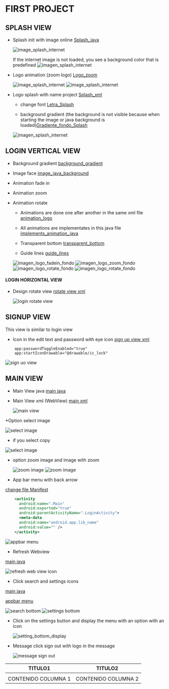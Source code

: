# FIRST PROJECT

## SPLASH VIEW
 * Splash init with image online [Splash_java](https://github.com/AlmuFerCar/First/blob/master/app/src/main/java/com/afernandezcar/first/Splash.java)


   ![image_splash_internet](img/splash_con_carga_imagen.png)


   If the internet image is not loaded, you see a background color that is predefined
      ![imagen_splash_internet](img/splash_sin_carga_imagen.png)


 * Logo animation (zoom logo) [Logo_zoom](https://github.com/AlmuFerCar/First/blob/master/app/src/main/res/anim/scale.xml)


   ![image_splash_internet](img/logo_splash_normal.png)  ![image_splash_internet](img/logo_splash_zoom.png)

 * Logo splash with name project  [Splash_xml](https://github.com/AlmuFerCar/First/blob/master/app/src/main/res/layout/activity_splash.xml)
   
   
   * change font [Letra_Splash](https://github.com/AlmuFerCar/First/blob/master/app/src/main/res/font/barriecito.xml)


   * background gradient (the background is not visible because when starting the image or java background is loaded)[Gradiente_fondo_Splash](https://github.com/AlmuFerCar/First/blob/master/app/src/main/res/drawable/gradient.xml)

   ![imagen_splash_internet](img/vista_splash_sin_java.png)


## LOGIN VERTICAL VIEW 
 * Background gradient [background_gradient](https://github.com/AlmuFerCar/First/blob/master/app/src/main/res/drawable/gradient.xml)


 * Image face [image_java_background](https://github.com/AlmuFerCar/First/blob/master/app/src/main/java/com/afernandezcar/first/LoginActivity.java)


 * Animation fade in


 * Animation zoom


 * Animation rotate 


   * Animations are done one after another in the same xml file [animation_logo](https://github.com/AlmuFerCar/First/blob/master/app/src/main/res/anim/fadein.xml)


   * All animations are implementates in this java file [implements_animation_java](https://github.com/AlmuFerCar/First/blob/master/app/src/main/java/com/afernandezcar/first/LoginActivity.java)


   * Transparent bottom [transparent_bottom](https://github.com/AlmuFerCar/First/blob/master/app/src/main/res/layout/activity_login.xml)


   * Guide lines [guide_lines](https://github.com/AlmuFerCar/First/blob/master/app/src/main/res/layout/activity_login.xml)


   ![imagen_logo_fadein_fondo](img/login_1.png)  ![imagen_logo_zoom_fondo](img/login_2.png)  ![imagen_logo_rotate_fondo](img/login_3.png)  ![imagen_logo_rotate_fondo](img/login_4.png)

  #### LOGIN HORIZONTAL VIEW


* Design rotate view [rotate view xml](https://github.com/AlmuFerCar/First/blob/master/app/src/main/res/layout-land/activity_login.xml)


   ![login rotate view](img/land_view.png)


## SIGNUP VIEW


This view is similar to login view
* Icon in the edit text and password with eye icon  [sign up view xml](https://github.com/AlmuFerCar/First/blob/master/app/src/main/res/layout/activity_signup.xml)


```
    app:passwordToggleEnabled="true"
    app:startIconDrawable="@drawable/ic_lock"
```

   ![sign uo view](img/sign_up.png)


## MAIN VIEW


* Main View java [main java](https://github.com/AlmuFerCar/First/blob/master/app/src/main/java/com/afernandezcar/first/Main.java)


* Main View xml (WebView) [main xml](https://github.com/AlmuFerCar/First/blob/master/app/src/main/res/layout/activity_main.xml)


   ![main view](img/main_1.png)


*Option select image


   ![select image](img/context_menu.png)


   * if you select copy


   ![select image](img/context_menu_copy.png)


* option zoom image and image with zoom


   ![zoom image](img/imagen_zoom.png) ![zoom image](img/imagen_con_zoom.png)


* App bar menu with back arrow


[change file Manifest](https://github.com/AlmuFerCar/First/blob/master/app/src/main/AndroidManifest.xml)        


```XML
    <activity
      android:name=".Main"
      android:exported="true"
      android:parentActivityName=".LoginActivity">
      <meta-data
      android:name="android.app.lib_name"
      android:value="" />
    </activity>
```


   ![appbar menu](img/appbar.png)


* Refresh Webview


[main java](https://github.com/AlmuFerCar/First/blob/master/app/src/main/java/com/afernandezcar/first/Main.java)


   ![refresh web view icon](img/main_2.png)


* Click search and settings icons


[main java](https://github.com/AlmuFerCar/First/blob/master/app/src/main/java/com/afernandezcar/first/Main.java)


[appbar menu](https://github.com/AlmuFerCar/First/blob/master/app/src/main/res/menu/menu_appbar.xml)


   ![search bottom](img/main_3.png) ![settings bottom](img/main_4.png)


* Click on the settings button and display the menu with an option with an icon


   ![setting_bottom_display](img/main_6.png)


* Message click sign out with logo in the message


   ![message sign out](img/main_7.png)

 

|TITULO1 |TITULO2 |
|:-----:|:----:|
|       |      |
| CONTENIDO COLUMNA 1 | CONTENIDO COLUMNA 2 |




